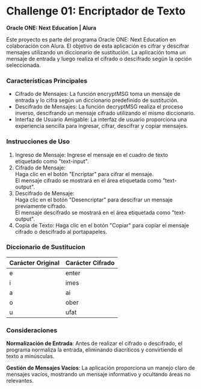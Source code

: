 # Challenge 01: Encriptador de Texto
**Oracle ONE: Next Education | Alura**

Este proyecto es parte del programa Oracle ONE: Next Education en colaboración con Alura. El objetivo de esta aplicación es cifrar y descifrar mensajes utilizando un diccionario de sustitución. La aplicación toma un mensaje de entrada y luego realiza el cifrado o descifrado según la opción seleccionada.

### Características Principales
* Cifrado de Mensajes: La función encryptMSG toma un mensaje de entrada y lo cifra según un diccionario predefinido de sustitución.
* Descifrado de Mensajes: La función decryptMSG realiza el proceso inverso, descifrando un mensaje cifrado utilizando el mismo diccionario.
* Interfaz de Usuario Amigable: La interfaz de usuario proporciona una experiencia sencilla para ingresar, cifrar, descifrar y copiar mensajes.

### Instrucciones de Uso
1. Ingreso de Mensaje: Ingrese el mensaje en el cuadro de texto etiquetado como "text-input".
2. Cifrado de Mensaje:  
Haga clic en el botón "Encriptar" para cifrar el mensaje.  
El mensaje cifrado se mostrará en el área etiquetada como "text-output".
3. Descifrado de Mensaje:  
Haga clic en el botón "Desencriptar" para descifrar un mensaje previamente cifrado.  
El mensaje descifrado se mostrará en el área etiquetada como "text-output".
4. Copia de Texto: Haga clic en el botón "Copiar" para copiar el mensaje cifrado o descifrado al portapapeles.

### Diccionario de Sustitucion
|Carácter Original|Carácter Cifrado|
|---|---|
|e|enter|
|i|imes|
|a|ai|
|o|ober|
|u|ufat|

### Consideraciones
**Normalización de Entrada**: Antes de realizar el cifrado o descifrado, el programa normaliza la entrada, eliminando diacríticos y convirtiendo el texto a minúsculas.

**Gestión de Mensajes Vacíos**: La aplicación proporciona un manejo claro de mensajes vacíos, mostrando un mensaje informativo y ocultando áreas no relevantes.
